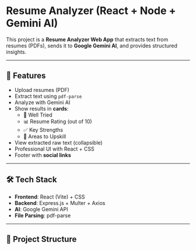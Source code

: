 # Resume Analyzer (React + Node + Gemini AI)

This project is a **Resume Analyzer Web App** that extracts text from resumes (PDFs), sends it to **Google Gemini AI**, and provides structured insights.

---

## 🚀 Features
- Upload resumes (PDF)
- Extract text using `pdf-parse`
- Analyze with Gemini AI
- Show results in **cards**:
  - 🎯 Well Tried
  - 📊 Resume Rating (out of 10)
  - ✅ Key Strengths
  - 📌 Areas to Upskill
- View extracted raw text (collapsible)
- Professional UI with React + CSS
- Footer with **social links**

---

## 🛠 Tech Stack
- **Frontend**: React (Vite) + CSS
- **Backend**: Express.js + Multer + Axios
- **AI**: Google Gemini API
- **File Parsing**: pdf-parse

---

## 📂 Project Structure
